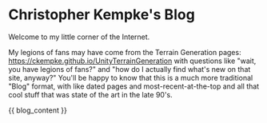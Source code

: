 # Christopher Kempke's Blog

Welcome to my little corner of the Internet.

My legions of fans may have come from the Terrain Generation pages: https://ckempke.github.io/UnityTerrainGeneration with questions like "wait, you have legions of fans?" and "how do I actually find what's new on that site, anyway?"     You'll be happy to know that this is a much more traditional "Blog" format, with like dated pages and most-recent-at-the-top and all that cool stuff that was state of the art in the late 90's.



{{ blog_content }}
